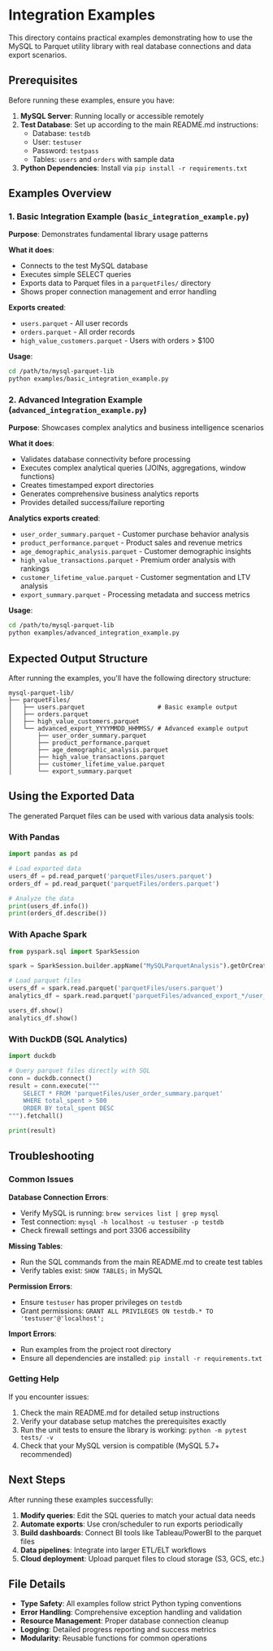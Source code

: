 # Integration Examples

This directory contains practical examples demonstrating how to use the MySQL to Parquet utility library with real database connections and data export scenarios.

## Prerequisites

Before running these examples, ensure you have:

1. **MySQL Server**: Running locally or accessible remotely
2. **Test Database**: Set up according to the main README.md instructions:
   - Database: `testdb`
   - User: `testuser` 
   - Password: `testpass`
   - Tables: `users` and `orders` with sample data
3. **Python Dependencies**: Install via `pip install -r requirements.txt`

## Examples Overview

### 1. Basic Integration Example (`basic_integration_example.py`)

**Purpose**: Demonstrates fundamental library usage patterns

**What it does**:
- Connects to the test MySQL database
- Executes simple SELECT queries
- Exports data to Parquet files in a `parquetFiles/` directory
- Shows proper connection management and error handling

**Exports created**:
- `users.parquet` - All user records
- `orders.parquet` - All order records  
- `high_value_customers.parquet` - Users with orders > $100

**Usage**:
```bash
cd /path/to/mysql-parquet-lib
python examples/basic_integration_example.py
```

### 2. Advanced Integration Example (`advanced_integration_example.py`)

**Purpose**: Showcases complex analytics and business intelligence scenarios

**What it does**:
- Validates database connectivity before processing
- Executes complex analytical queries (JOINs, aggregations, window functions)
- Creates timestamped export directories
- Generates comprehensive business analytics reports
- Provides detailed success/failure reporting

**Analytics exports created**:
- `user_order_summary.parquet` - Customer purchase behavior analysis
- `product_performance.parquet` - Product sales and revenue metrics
- `age_demographic_analysis.parquet` - Customer demographic insights
- `high_value_transactions.parquet` - Premium order analysis with rankings
- `customer_lifetime_value.parquet` - Customer segmentation and LTV analysis
- `export_summary.parquet` - Processing metadata and success metrics

**Usage**:
```bash
cd /path/to/mysql-parquet-lib
python examples/advanced_integration_example.py
```

## Expected Output Structure

After running the examples, you'll have the following directory structure:

```
mysql-parquet-lib/
├── parquetFiles/
│   ├── users.parquet                    # Basic example output
│   ├── orders.parquet
│   ├── high_value_customers.parquet
│   └── advanced_export_YYYYMMDD_HHMMSS/ # Advanced example output
│       ├── user_order_summary.parquet
│       ├── product_performance.parquet
│       ├── age_demographic_analysis.parquet
│       ├── high_value_transactions.parquet
│       ├── customer_lifetime_value.parquet
│       └── export_summary.parquet
```

## Using the Exported Data

The generated Parquet files can be used with various data analysis tools:

### With Pandas
```python
import pandas as pd

# Load exported data
users_df = pd.read_parquet('parquetFiles/users.parquet')
orders_df = pd.read_parquet('parquetFiles/orders.parquet')

# Analyze the data
print(users_df.info())
print(orders_df.describe())
```

### With Apache Spark
```python
from pyspark.sql import SparkSession

spark = SparkSession.builder.appName("MySQLParquetAnalysis").getOrCreate()

# Load parquet files
users_df = spark.read.parquet('parquetFiles/users.parquet')
analytics_df = spark.read.parquet('parquetFiles/advanced_export_*/user_order_summary.parquet')

users_df.show()
analytics_df.show()
```

### With DuckDB (SQL Analytics)
```python
import duckdb

# Query parquet files directly with SQL
conn = duckdb.connect()
result = conn.execute("""
    SELECT * FROM 'parquetFiles/user_order_summary.parquet'
    WHERE total_spent > 500
    ORDER BY total_spent DESC
""").fetchall()

print(result)
```

## Troubleshooting

### Common Issues

**Database Connection Errors**:
- Verify MySQL is running: `brew services list | grep mysql`
- Test connection: `mysql -h localhost -u testuser -p testdb`
- Check firewall settings and port 3306 accessibility

**Missing Tables**:
- Run the SQL commands from the main README.md to create test tables
- Verify tables exist: `SHOW TABLES;` in MySQL

**Permission Errors**:
- Ensure `testuser` has proper privileges on `testdb`
- Grant permissions: `GRANT ALL PRIVILEGES ON testdb.* TO 'testuser'@'localhost';`

**Import Errors**:
- Run examples from the project root directory
- Ensure all dependencies are installed: `pip install -r requirements.txt`

### Getting Help

If you encounter issues:

1. Check the main README.md for detailed setup instructions
2. Verify your database setup matches the prerequisites exactly
3. Run the unit tests to ensure the library is working: `python -m pytest tests/ -v`
4. Check that your MySQL version is compatible (MySQL 5.7+ recommended)

## Next Steps

After running these examples successfully:

1. **Modify queries**: Edit the SQL queries to match your actual data needs
2. **Automate exports**: Use cron/scheduler to run exports periodically  
3. **Build dashboards**: Connect BI tools like Tableau/PowerBI to the parquet files
4. **Data pipelines**: Integrate into larger ETL/ELT workflows
5. **Cloud deployment**: Upload parquet files to cloud storage (S3, GCS, etc.)

## File Details

- **Type Safety**: All examples follow strict Python typing conventions
- **Error Handling**: Comprehensive exception handling and validation
- **Resource Management**: Proper database connection cleanup
- **Logging**: Detailed progress reporting and success metrics
- **Modularity**: Reusable functions for common operations